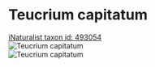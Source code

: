
Teucrium capitatum
==================
  
[iNaturalist taxon id: 493054](https://www.inaturalist.org/taxa/493054)  
![Teucrium capitatum](https://inaturalist-open-data.s3.amazonaws.com/photos/209330094/medium.jpg)  
![Teucrium capitatum](https://inaturalist-open-data.s3.amazonaws.com/photos/209330196/medium.jpg)